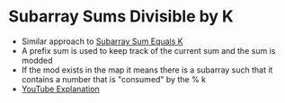 # Subarray Sums Divisible by K
* Similar approach to [Subarray Sum Equals K](https://leetcode.com/problems/subarray-sum-equals-k/)
* A prefix sum is used to keep track of the current sum and the sum is modded
* If the mod exists in the map it means there is a subarray such that it contains a number that is "consumed" by the % k
* [YouTube Explanation](https://www.youtube.com/watch?v=NiUsnWNwixk)